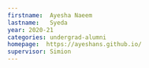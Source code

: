 ```yaml
---
firstname:  Ayesha Naeem
lastname:   Syeda
year: 2020-21
categories: undergrad-alumni
homepage:  https://ayeshans.github.io/
supervisor: Simion
---
```

